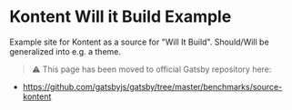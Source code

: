 # Kontent Will it Build Example

Example site for Kontent as a source for "Will It Build".
Should/Will be generalized into e.g. a theme.

> :warning: This page has been moved to official Gatsby repository here:
* <https://github.com/gatsbyjs/gatsby/tree/master/benchmarks/source-kontent>
